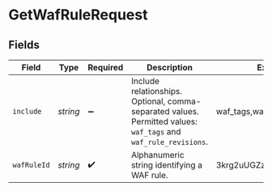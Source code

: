# GetWafRuleRequest


## Fields

| Field                                                                                                            | Type                                                                                                             | Required                                                                                                         | Description                                                                                                      | Example                                                                                                          |
| ---------------------------------------------------------------------------------------------------------------- | ---------------------------------------------------------------------------------------------------------------- | ---------------------------------------------------------------------------------------------------------------- | ---------------------------------------------------------------------------------------------------------------- | ---------------------------------------------------------------------------------------------------------------- |
| `include`                                                                                                        | *string*                                                                                                         | :heavy_minus_sign:                                                                                               | Include relationships. Optional, comma-separated values. Permitted values: `waf_tags` and `waf_rule_revisions`.<br/> | waf_tags,waf_rule_revisions                                                                                      |
| `wafRuleId`                                                                                                      | *string*                                                                                                         | :heavy_check_mark:                                                                                               | Alphanumeric string identifying a WAF rule.                                                                      | 3krg2uUGZzb2W9Euo4moOR                                                                                           |